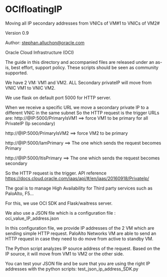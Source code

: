 # OCIfloatingIP
Moving all IP secondary addresses from VNICs of VM#1 to VNICs of VM2#

Version 0.9

Author: stephan.alluchon@oracle.com

Oracle Cloud  Infrastructure (OCI)

The guide in this directory and accompanied files are released under an as-is, best effort, support policy. These scripts should be seen as community supported. 

We have 2 VM: VM1 and VM2. ALL Secondary privateIP will move from VNIC VM1 to VNIC VM2.

We use flask on default port 5000 for HTTP server.

When we receive a specific URL
we move a secondary private IP to a different VNIC in the same subnet
So the HTTP request is the trigger
URLs are:
http://@IP:5000/PrimaryIsVM1 ==> force VM1 to be primary for all PrivateIP (Ip secondary)

http://@IP:5000/PrimaryIsVM2 ==> force VM2 to be primary

http://@IP:5000/IamPrimary ==> The one which sends the request becomes Primary

http://@IP:5000/ItisPrimary ==> The one which sends the request becomes secondary

So the HTTP request is the trigger.
API reference
https://docs.cloud.oracle.com/iaas/api/#/en/iaas/20160918/PrivateIp/

The goal is to manage High Availability for Third party services such as PaloAlto, F5...

For this, we use OCI SDK and Flask/waitress server.

We also use a JSON file which is a configuration file : oci_value_IP_address.json

In this configuration file, we provide IP addresses of the 2 VM which are sending simple HTTP request. PaloAlto Networks VM are able to send an HTTP request in case they need to do move from active to standby VM.

The Python script analyzes IP source address of the request. Based on the IP source, it will move from VM1 to VM2 or the other side.

You can test your JSON file and be sure that you are using the right IP addresses with the python scripts:
test_json_ip_address_SDK.py
